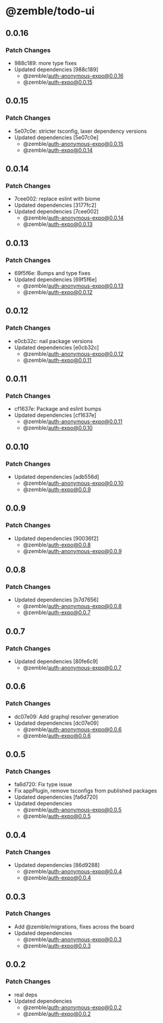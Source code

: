 # @zemble/todo-ui

## 0.0.16

### Patch Changes

- 988c189: more type fixes
- Updated dependencies [988c189]
  - @zemble/auth-anonymous-expo@0.0.16
  - @zemble/auth-expo@0.0.15

## 0.0.15

### Patch Changes

- 5e07c0e: stricter tsconfig, laxer dependency versions
- Updated dependencies [5e07c0e]
  - @zemble/auth-anonymous-expo@0.0.15
  - @zemble/auth-expo@0.0.14

## 0.0.14

### Patch Changes

- 7cee002: replace eslint with biome
- Updated dependencies [3177fc2]
- Updated dependencies [7cee002]
  - @zemble/auth-anonymous-expo@0.0.14
  - @zemble/auth-expo@0.0.13

## 0.0.13

### Patch Changes

- 69f5f6e: Bumps and type fixes
- Updated dependencies [69f5f6e]
  - @zemble/auth-anonymous-expo@0.0.13
  - @zemble/auth-expo@0.0.12

## 0.0.12

### Patch Changes

- e0cb32c: nail package versions
- Updated dependencies [e0cb32c]
  - @zemble/auth-anonymous-expo@0.0.12
  - @zemble/auth-expo@0.0.11

## 0.0.11

### Patch Changes

- cf1637e: Package and eslint bumps
- Updated dependencies [cf1637e]
  - @zemble/auth-anonymous-expo@0.0.11
  - @zemble/auth-expo@0.0.10

## 0.0.10

### Patch Changes

- Updated dependencies [adb556d]
  - @zemble/auth-anonymous-expo@0.0.10
  - @zemble/auth-expo@0.0.9

## 0.0.9

### Patch Changes

- Updated dependencies [90036f2]
  - @zemble/auth-expo@0.0.8
  - @zemble/auth-anonymous-expo@0.0.9

## 0.0.8

### Patch Changes

- Updated dependencies [b7d7656]
  - @zemble/auth-anonymous-expo@0.0.8
  - @zemble/auth-expo@0.0.7

## 0.0.7

### Patch Changes

- Updated dependencies [80fe6c9]
  - @zemble/auth-anonymous-expo@0.0.7

## 0.0.6

### Patch Changes

- dc07e09: Add graphql resolver generation
- Updated dependencies [dc07e09]
  - @zemble/auth-anonymous-expo@0.0.6
  - @zemble/auth-expo@0.0.6

## 0.0.5

### Patch Changes

- fa6d720: Fix type issue
- Fix appPlugin, remove tsconfigs from published packages
- Updated dependencies [fa6d720]
- Updated dependencies
  - @zemble/auth-anonymous-expo@0.0.5
  - @zemble/auth-expo@0.0.5

## 0.0.4

### Patch Changes

- Updated dependencies [86d9288]
  - @zemble/auth-anonymous-expo@0.0.4
  - @zemble/auth-expo@0.0.4

## 0.0.3

### Patch Changes

- Add @zemble/migrations, fixes across the board
- Updated dependencies
  - @zemble/auth-anonymous-expo@0.0.3
  - @zemble/auth-expo@0.0.3

## 0.0.2

### Patch Changes

- real deps
- Updated dependencies
  - @zemble/auth-anonymous-expo@0.0.2
  - @zemble/auth-expo@0.0.2

